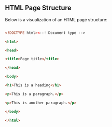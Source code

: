 
## HTML Page Structure

Below is a visualization of an HTML page structure:
```html

<!DOCTYPE html><--! Document type -->

<html>

<head>

<title>Page title</title>

</head>

<body>

<h1>This is a heading</h1>

<p>This is a paragraph.</p>

<p>This is another paragraph.</p>

</body>

</html>
```